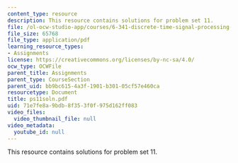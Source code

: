 ```yaml
---
content_type: resource
description: This resource contains solutions for problem set 11.
file: /ol-ocw-studio-app/courses/6-341-discrete-time-signal-processing-fall-2005/71e7fe8a9bdb8f353f0f975d162ff083_ps11soln.pdf
file_size: 65768
file_type: application/pdf
learning_resource_types:
- Assignments
license: https://creativecommons.org/licenses/by-nc-sa/4.0/
ocw_type: OCWFile
parent_title: Assignments
parent_type: CourseSection
parent_uid: bb9bc615-4a3f-1901-b301-05cf57e460ca
resourcetype: Document
title: ps11soln.pdf
uid: 71e7fe8a-9bdb-8f35-3f0f-975d162ff083
video_files:
  video_thumbnail_file: null
video_metadata:
  youtube_id: null
---
```

This resource contains solutions for problem set 11.